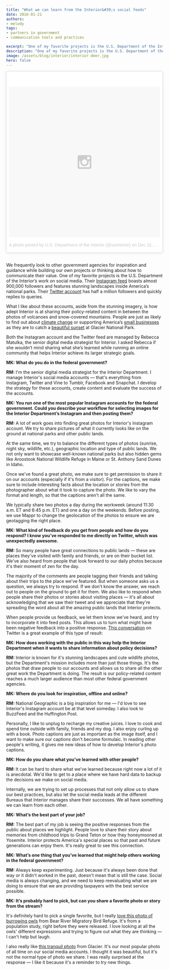 ```yaml
---
title: "What we can learn from the Interior&#39;s social feeds"
date: 2016-01-21
authors:
- melody
tags:
- partners in government
- communication tools and practices

excerpt: "One of my favorite projects is the U.S. Department of the Interior&#39;s work on social media. I recently asked Rebecca Matulka, the senior digital media strategist for Interior what she’s learned while running an online community that helps Interior achieve its larger strategic goals."
description: "One of my favorite projects is the U.S. Department of the Interior&#39;s work on social media. I recently asked Rebecca Matulka, the senior digital media strategist for Interior what she’s learned while running an online community that helps Interior achieve its larger strategic goals."
image: /assets/blog/interior/interior-deer.jpg
hero: false
---
```

<blockquote class="instagram-media" data-instgrm-version="6" style=" background:#FFF; border:0; border-radius:3px; box-shadow:0 0 1px 0 rgba(0,0,0,0.5),0 1px 10px 0 rgba(0,0,0,0.15); margin: 1px; max-width:658px; padding:0; width:99.375%; width:-webkit-calc(100% - 2px); width:calc(100% - 2px);"><div style="padding:8px;"> <div style=" background:#F8F8F8; line-height:0; margin-top:40px; padding:50.0% 0; text-align:center; width:100%;"> <div style=" background:url(data:image/png;base64,iVBORw0KGgoAAAANSUhEUgAAACwAAAAsCAMAAAApWqozAAAAGFBMVEUiIiI9PT0eHh4gIB4hIBkcHBwcHBwcHBydr+JQAAAACHRSTlMABA4YHyQsM5jtaMwAAADfSURBVDjL7ZVBEgMhCAQBAf//42xcNbpAqakcM0ftUmFAAIBE81IqBJdS3lS6zs3bIpB9WED3YYXFPmHRfT8sgyrCP1x8uEUxLMzNWElFOYCV6mHWWwMzdPEKHlhLw7NWJqkHc4uIZphavDzA2JPzUDsBZziNae2S6owH8xPmX8G7zzgKEOPUoYHvGz1TBCxMkd3kwNVbU0gKHkx+iZILf77IofhrY1nYFnB/lQPb79drWOyJVa/DAvg9B/rLB4cC+Nqgdz/TvBbBnr6GBReqn/nRmDgaQEej7WhonozjF+Y2I/fZou/qAAAAAElFTkSuQmCC); display:block; height:44px; margin:0 auto -44px; position:relative; top:-22px; width:44px;"></div></div><p style=" color:#c9c8cd; font-family:Arial,sans-serif; font-size:14px; line-height:17px; margin-bottom:0; margin-top:8px; overflow:hidden; padding:8px 0 7px; text-align:center; text-overflow:ellipsis; white-space:nowrap;"><a href="https://www.instagram.com/p/_-fx45Au4w/" style=" color:#c9c8cd; font-family:Arial,sans-serif; font-size:14px; font-style:normal; font-weight:normal; line-height:17px; text-decoration:none;" target="_blank">A photo posted by U.S. Department of the Interior (@usinterior)</a> on <time style=" font-family:Arial,sans-serif; font-size:14px; line-height:17px;" datetime="2016-01-01T00:35:27+00:00">Dec 31, 2015 at 4:35pm PST</time></p></div></blockquote>
<script async defer src="//platform.instagram.com/en_US/embeds.js"></script><br />

We frequently look to other government agencies for inspiration and
guidance while building our own projects or thinking about how to
communicate their value. One of my favorite projects is the U.S.
Department of the Interior’s work on social media. Their [Instagram
feed](https://www.instagram.com/usinterior/) boasts almost 900,000 followers
and features stunning landscapes inside America’s national parks. Their
[Twitter account](https://twitter.com/Interior) has half a
million followers and quickly replies to queries.

What I like about these accounts, aside from the stunning imagery, is
how adept Interior is at sharing their policy-related content in between
the photos of volcanoes and snow-covered mountains. People are just as
likely to find out about [climate change](https://twitter.com/Interior/status/667053537365504000) or
supporting America’s [small businesses](https://twitter.com/SecretaryJewell/status/670663658343702532) as they
are to catch a [beautiful sunset](https://twitter.com/Interior/status/670387539757395968) at Glacier
National Park.

Both the Instagram account and the Twitter feed are managed by Rebecca
Matulka, the senior digital media strategist for Interior. I asked
Rebecca if she wouldn’t mind sharing what she’s learned while running an
online community that helps Interior achieve its larger strategic goals.

**MK: What do you do in the federal government?**

**RM:** I'm the senior digital media strategist for the Interior
Department. I manage Interior's social media accounts — that's
everything from Instagram, Twitter and Vine to Tumblr, Facebook and
Snapchat. I develop the strategy for these accounts, create content and
evaluate the success of the accounts.

**MK: You run one of the most popular Instagram accounts for the federal
government. Could you describe your workflow for selecting images for
the Interior Department’s Instagram and then posting them?**

**RM:** A lot of work goes into finding great photos for Interior's
Instagram account. We try to share pictures of what it currently looks
like on the ground at national parks and other public lands.

At the same time, we try to balance the different types of photos
(sunrise, night sky, wildlife, etc.), geographic location and type of
public lands. We not only want to showcase well-known national parks but
also hidden gems like Aroostook National Wildlife Refuge in Maine or St.
Anthony Sand Dunes in Idaho.

Once we've found a great photo, we make sure to get permission to share
it on our accounts (especially if it's from a visitor). For the
captions, we make sure to include interesting facts about the location
or stories from the photographer about what it took to capture the
photo. We like to vary the format and length, so that the captions
aren't all the same.

We typically share two photos a day during the workweek (around 11:30
a.m. ET and 6:45 p.m. ET) and one a day on the weekends. Before posting,
we use Mappr to change the geolocation of the photos to ensure we are
geotagging the right place.

**MK: What kind of feedback do you get from people and how do you
respond? I know you’ve responded to me directly on Twitter, which was
unexpectedly awesome.**

**RM:** So many people have great connections to public lands — these
are places they've visited with family and friends, or are on their
bucket list. We've also heard from people that look forward to our daily
photos because it's their moment of zen for the day.

The majority of the comments are people tagging their friends and
talking about their trips to the place we've featured. But when someone
asks us a question, we always try to respond. If we don't know the
answer, we reach out to people on the ground to get it for them. We also
like to respond when people share their photos or stories about visiting
places — it's all about acknowledging that we saw their tweet and we
appreciate that they're spreading the word about all the amazing public
lands that Interior protects.

When people provide us feedback, we let them know we've heard, and try
to incorporate it into feed posts. This allows us to turn what might
have been negative feedback into a positive response. [This
conversation](https://twitter.com/Interior/status/588775170137059328) on Twitter is a great example
of this type of result:

**MK: How does working with the public in this way help the Interior
Department when it wants to share information about policy decisions?**

**RM:** Interior is known for it's stunning landscapes and cute wildlife
photos, but the Department's mission includes more than just those
things. It's the photos that draw people to our accounts and allows us
to share all the other great work the Department is doing. The result is
our policy-related content reaches a much larger audience than most
other federal government agencies.

**MK: Where do you look for inspiration, offline and online?**

**RM:** National Geographic is a big inspiration for me — I'd love to
see Interior's Instagram account be at that level someday. I also look
to BuzzFeed and the Huffington Post.

Personally, I like to unplug to recharge my creative juices. I love to
cook and spend time outside with family, friends and my dog. I also
enjoy curling up with a book. Photo captions are just as important as
the image itself, and I want to make sure our captions don't become
formulaic. In reading other people's writing, it gives me new ideas of
how to develop Interior's photo captions.

**MK: How do you share what you’ve learned with other people?**

**RM:** It can be hard to share what we've learned because right now a
lot of it is anecdotal. We'd like to get to a place where we have hard
data to backup the decisions we make on social media.

Internally, we are trying to set up processes that not only allow us to
share our best practices, but also let the social media leads at the
different Bureaus that Interior manages share their successes. We all
have something we can learn from each other.

**MK: What’s the best part of your job?**

**RM:** The best part of my job is seeing the positive responses from
the public about places we highlight. People love to share their story
about memories from childhood trips to Grand Teton or how they
honeymooned at Yosemite. Interior protects America's special places so
that past and future generations can enjoy them. It's really great to
see this connection.

**MK: What’s one thing that you’ve learned that might help others
working in the federal government?**

**RM:** Always keep experimenting. Just because it's always been done
that way or it didn't worked in the past, doesn't mean that is still the
case. Social media is always changing, and we need to keep reevaluating
what we are doing to ensure that we are providing taxpayers with the
best service possible.

**MK: It’s probably hard to pick, but can you share a favorite photo or
story from the stream?**

It's definitely hard to pick a single favorite, but I really [love this
photo of burrowing
owls](https://instagram.com/p/00ROWxgu8c/?taken-by=usinterior) from
Bear River Migratory Bird Refuge. It's from a population study, right
before they were released. I love looking at all the owls' different
expressions and trying to figure out what they are thinking — I can't
help but laugh.

I also really like [this tranquil
photo](https://instagram.com/p/5qC4kegu8p/?taken-by=usinterior) from
Glacier. It's our most popular photo of all time on our social media
accounts. I thought it was beautiful, but it's not the normal type of
photo we share. I was really surprised at the response — I like it
because it's a reminder to try new things.
